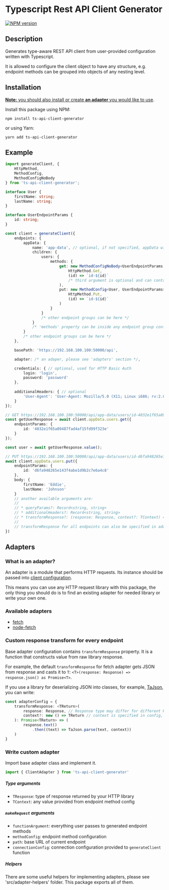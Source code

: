 # Typescript Rest API Client Generator

[![NPM version](https://img.shields.io/npm/v/ts-api-client-generator.svg)](https://www.npmjs.com/package/ts-api-client-generator)

## Description

Generates type-aware REST API client from user-provided configuration written with Typescript.

It is allowed to configure the client object to have any structure, e.g. endpoint methods can be grouped into objects of any nesting level. 

## Installation

<u>**Note:** you should also install or create **an [adapter](#adapters)** you would like to use</u>.

Install this package using NPM:

```
npm install ts-api-client-generator
```

or using Yarn:

```
yarn add ts-api-client-generator
```

## Example

```ts
import generateClient, {
    HttpMethod,
    MethodConfig,
    MethodConfigNoBody
} from 'ts-api-client-generator';

interface User {
    firstName: string;
    lastName: string;
}

interface UserEndpointParams {
    id: string;
}

const client = generateClient({
    endpoints: {
        appData: {
            name: 'app-data', // optional, if not specified, appData will be used as an URL part
            children: {
                users: {
                    methods: {
                        get: new MethodConfigNoBody<UserEndpointParams, User>(
                            HttpMethod.Get,
                            (id) => `id-${id}`
                            /* third argument is optional and can contain any context for custom value transforms */
                        ),
                        put: new MethodConfig<User, UserEndpointParams>(
                            HttpMethod.Put,
                            (id) => `id-${id}`
                        )
                    }
                }
                /* other endpoint groups can be here */
            }
            /* 'methods' property can be inside any endpoint group config */
        }
        /* other endpoint groups can be here */
    },

    basePath: 'https://192.168.100.100:50000/api',

    adapter: /* an adaper, please see 'adapters' section */,

    credentials: { // optional, used for HTTP Basic Auth
        login: 'login',
        password: 'password'
    },
    
    additionalHeaders: { // optional
        'User-Agent': 'User-Agent: Mozilla/5.0 (X11; Linux i686; rv:2.0.1) Gecko/20100101 Firefox/4.0.1'
    }
});

// GET https://192.168.100.100:50000/api/app-data/users/id-4032e1f65a89487fad4af15fd99f323e
const getUserResponse = await client.appData.users.get({
    endpointParams: {
        id: '4032e1f65a89487fad4af15fd99f323e'
    }
});

const user = await getUserResponse.value();

// PUT https://192.168.100.100:50000/api/app-data/users/id-d6fa948265e143f4abe1d9b2c7e6a4c8
await client.appData.users.put({
    endpointParams: {
        id: 'd6fa948265e143f4abe1d9b2c7e6a4c8'
    },
    body: {
        firstName: 'Eddie',
        lastName: 'Johnson'
    }
    // another available arguments are:
    //
    // * queryParams?: Record<string, string>
    // * additionalHeaders?: Record<string, string>
    // * transformResponse?: (response: Response, context?: TContext) => Promise<TReturn>
    //
    // transformResponse for all endpoints can also be specified in adapter config
})
```

## Adapters

### What is an adapter?

An adapter is a module that performs HTTP requests. Its instance should be passed into [client configuration](#example).

This means you can use any HTTP request library with this package, the only thing you should do is to find an existing adapter for needed library or write your own one.

### Available adapters

* [fetch](https://github.com/inforion/ts-api-client-generator-fetch)
* [node-fetch](https://github.com/inforion/ts-api-client-generator-node-fetch)

### Custom response transform for every endpoint

Base adapter configuration contains `transformResponse` property. It is a function that constructs value from raw library response.

For example, the default `transformResponse` for fetch adapter gets JSON from response and casts it to `T`: `<T>(response: Response) => response.json() as Promise<T>`.

If you use a library for deserializing JSON into classes, for example, [TaJson](https://www.npmjs.com/package/ta-json), you can write:

```ts
const adapterConfig = {
    transformResponse: <TReturn>(
        response: Response, // Response type may differ for different HTTP libraries
        context?: new () => TReturn // context is specified in config, there you can pass classes for deserialization as context
    ): Promise<TReturn> => (
        response.text()
            .then((text) => TaJson.parse(text, context))
    )
}
```

### Write custom adapter

Import base adapter class and implement it.

```ts
import { ClientAdapter } from 'ts-api-client-generator'
```

##### Type arguments
* `TResponse`: type of response returned by your HTTP library
* `TContext`: any value provided from endpoint method config

##### `makeRequest` arguments
* `functionArgument`: everything user passes to generated endpoint methods
* `methodConfig`: endpoint method configuration
* `path`: base URL of current endpoint
* `connectionConfig`: connection configuration provided to `generateClient` function

##### Helpers

There are some useful helpers for implementing adapters, please see 'src/adapter-helpers' folder. This package exports all of them.